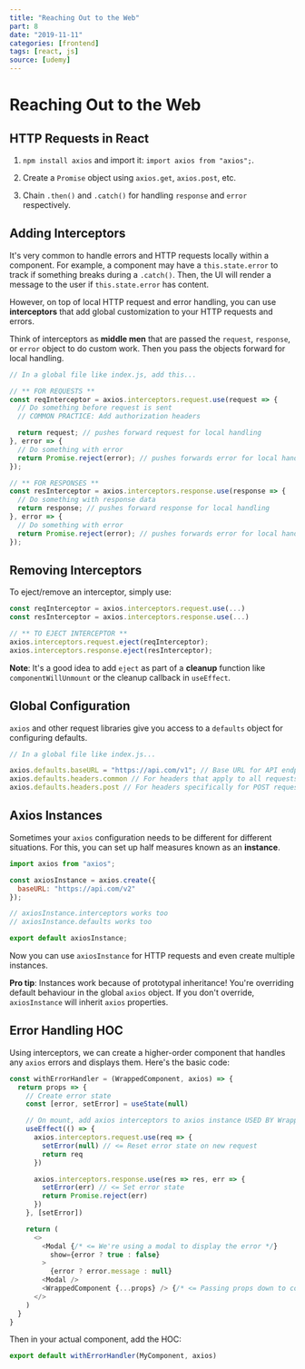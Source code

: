 ```yaml
---
title: "Reaching Out to the Web"
part: 8
date: "2019-11-11"
categories: [frontend]
tags: [react, js]
source: [udemy]
---
```


# Reaching Out to the Web

## HTTP Requests in React

1. `npm install axios` and import it: `import axios from "axios";`.

2. Create a `Promise` object using `axios.get`, `axios.post`, etc.

3. Chain `.then()` and `.catch()` for handling `response` and `error` respectively.

## Adding Interceptors

It's very common to handle errors and HTTP requests locally within a component. For example, a component may have a `this.state.error` to track if something breaks during a `.catch()`. Then, the UI will render a message to the user if `this.state.error` has content.

However, on top of local HTTP request and error handling, you can use **interceptors** that add global customization to your HTTP requests and errors.

Think of interceptors as **middle men** that are passed the `request`, `response`, or `error` object to do custom work. Then you pass the objects forward for local handling.

```js
// In a global file like index.js, add this...

// ** FOR REQUESTS **
const reqInterceptor = axios.interceptors.request.use(request => {
  // Do something before request is sent
  // COMMON PRACTICE: Add authorization headers

  return request; // pushes forward request for local handling
}, error => {
  // Do something with error
  return Promise.reject(error); // pushes forwards error for local handling
});

// ** FOR RESPONSES **
const resInterceptor = axios.interceptors.response.use(response => {
  // Do something with response data
  return response; // pushes forward response for local handling
}, error => {
  // Do something with error
  return Promise.reject(error); // pushes forwards error for local handling 
});
```

## Removing Interceptors

To eject/remove an interceptor, simply use:

```js
const reqInterceptor = axios.interceptors.request.use(...)
const resInterceptor = axios.interceptors.response.use(...)

// ** TO EJECT INTERCEPTOR **
axios.interceptors.request.eject(reqInterceptor);
axios.interceptors.response.eject(resInterceptor);
```

**Note**: It's a good idea to add `eject` as part of a **cleanup** function like `componentWillUnmount` or the cleanup callback in `useEffect`.

## Global Configuration

`axios` and other request libraries give you access to a `defaults` object for configuring defaults.

```js
// In a global file like index.js...

axios.defaults.baseURL = "https://api.com/v1"; // Base URL for API endpoint
axios.defaults.headers.common // For headers that apply to all requests
axios.defaults.headers.post // For headers specifically for POST requests
```

## Axios Instances

Sometimes your `axios` configuration needs to be different for different situations. For this, you can set up half measures known as an **instance**.

```js
import axios from "axios";

const axiosInstance = axios.create({
  baseURL: "https://api.com/v2"
});

// axiosInstance.interceptors works too
// axiosInstance.defaults works too

export default axiosInstance;
```

Now you can use `axiosInstance` for HTTP requests and even create multiple instances.

**Pro tip**: Instances work because of prototypal inheritance! You're overriding default behaviour in the global `axios` object. If you don't override, `axiosInstance` will inherit `axios` properties.

## Error Handling HOC

Using interceptors, we can create a higher-order component that handles any `axios` errors and displays them. Here's the basic code:

```js
const withErrorHandler = (WrappedComponent, axios) => {
  return props => {
    // Create error state
    const [error, setError] = useState(null)

    // On mount, add axios interceptors to axios instance USED BY WrappedComponent
    useEffect(() => {
      axios.interceptors.request.use(req => {
        setError(null) // <= Reset error state on new request
        return req
      })

      axios.interceptors.response.use(res => res, err => {
        setError(err) // <= Set error state
        return Promise.reject(err)
      })
    }, [setError])

    return (
      <>
        <Modal {/* <= We're using a modal to display the error */}
          show={error ? true : false}
        >
          {error ? error.message : null}
        <Modal />
        <WrappedComponent {...props} /> {/* <= Passing props down to component */}
      </>
    )
  }
}
```

Then in your actual component, add the HOC:

```js
export default withErrorHandler(MyComponent, axios)
```